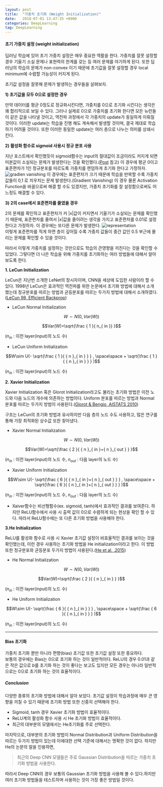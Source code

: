 ```yaml
---
layout: post
title:  "가중치 초기화 (Weight Initialization)"
date:   2018-07-01 13:47:35 +0900
categories: DeepLearning
tag: DeepLearning
---
```


#### 초기 가중치 설정 (weight initialization)

딥러닝 학습에 있어 초기 가중치 설정은 매우 중요한 역활을 한다. 가중치를 잘못 설정할 경우 기울기 소실 문제나 표현력의 한계를 갖는 등 여러 문제를 야기하게 된다. 또한 딥러닝의 학습의 문제가 non-convex 이기 때문에 초기값을 잘못 설정할 경우 local minimum에 수렴할 가능성이 커지게 된다.

초기값 설정을 잘못해 문제가 발생하는 경우들을 살펴보자.

**1) 초기값을 모두 0으로 설정한 경우**

만약 데이터를 평균 0정도로 정규화시킨다면, 가중치를 0으로 초기화 시킨다는 생각은 꽤 합리적으로 보일 수 있다. 그러나 실제로 0으로 가중치를 초기화 한다면 모든 뉴런들이 같은 값을 나타낼 것이고, 역전파 과정에서 각 가중치의 update가 동일하게 이뤄질 것이다. 이러한 update는 학습을 진행 해도 계속해서 발생할 것이며, 결국 제대로 학습하기 어려울 것이다. 또한 이러한 동일한 update는 여러 층으로 나누는 의미를 상쇄시킨다.

**2) 활성화 함수로 sigmoid 사용시 정규 분포 사용**

지난 포스트에서 확인했듯이 sigmoid함수는 input의 절대값이 조금이라도 커지게 되면 미분값이 소실되는 문제가 발생한다는 것을 확인했다.([Post](reniew.github.io/12) 참고) 이 경우에 평균 0이고 표준편차가 1인 정규분포를 따르도록 가중치를 랜덤하게 초기화 한다고 가정하자.
![gradien vanishing](https://t1.daumcdn.net/cfile/tistory/994C2F3C5AB623C526)
이 경우에는 표준편차가 크기 때문에 학습을 반복할 수록 가중치 값들이 0,1 로 치우치는 문제 발생한다.(Gradient Vanishing) 이 경우 물론 Activation Function을 바꿈으로써 해결 할 수도 있겠지만, 가중치 초기화를 잘 설정함으로써도 어느정도 해결할 수 있다.


**3) 2의 case에서 표준편차를 줄였을 경우**

2의 문제를 확인하고 표준편차가 커 $|x|$값이 커지면서 기울기가 소실되는 문제를 확인했기 때문에, 표준편차를 줄여서 $|x|$값을 줄이려는 생각을 가지고 표준편차를 0.01로 설정한다고 가정하자.
이 경우에는 또다른 문제가 발생한다.
![representation](https://t1.daumcdn.net/cfile/tistory/993C01365AB6262903)  
이렇게 표준편차를 적게 하면 층이 깊어질 수록 가중치 값들이 중간 값인 0.5 부근에 몰리는 문제를 확인할 수 있을 것이다.

따라서 이렇게 가중치를 설정하는 것만으로도 학습의 큰영향을 끼친다는 것을 확인할 수 있었다. 그렇다면 더 나은 학습을 위해 가중치를 초기화하는 여러 방법들에 대해서 알아보도록 한다.


**1. LeCun Initialization**

LeCun은 지난번 소개한 LeNet의 창시자이며, CNN을 세상에 도입한 사람이라 할 수 있다. 1998년 LeCun은 효과적인 역전파를 위한 논문에서 초기화 방법에 대해서 소개했는데 정규분포를 따르는 방법과 균등분포를 따르는 두가지 방법에 대해서 소개하였다.([LeCun 98, Efficient Backprop](http://yann.lecun.com/exdb/publis/pdf/lecun-98b.pdf))

* LeCun Normal Initialization

$$W\sim N({ 0 }, Var(W))$$

$$Var(W)=\sqrt{\frac { 1 }{ n_{ in }}  }$$

($n_{in}$ : 이전 layer(input)의 노드 수)

* LeCun Uniform Initialization

$$W\sim U(- \sqrt{\frac { 1 }{ { n }_{ in } } } , \space\space + \sqrt{\frac { 1 }{ { n }_{ in } } } )$$

($n_{in}$ : 이전 layer(input)의 노드 수)


**2. Xavier Initialization**

Xavier Initialization 혹은 Glorot Initialization라고도 불리는 초기화 방법은 이전 노드와 다음 노드의 개수에 의존하는 방법이다. Uniform 분포를 따르는 방법과 Normal분포를 따르는 두가지 방법이 사용된다.([Glorot & Bengio, AISTATS 2010](http://jmlr.org/proceedings/papers/v9/glorot10a/glorot10a.pdf))

구조는 LeCun의 초기화 방법과 유사하지만 다음 층의 노드 수도 사용하고, 많은 연구를 통해 가장 최적화된 상수값 또한 찾아냈다.

* Xavier Normal Initialization

$$W\sim N({ 0 }, Var(W))$$

$$Var(W)=\sqrt{\frac { 2 }{ { n }_{ in }+{ n }_{ out } } }$$

($n_{in}$ : 이전 layer(input)의 노드 수, $n_{out}$ : 다음 layer의 노드 수)

* Xavier Uniform Initialization

$$W\sim U(- \sqrt{\frac { 6 }{ { n }_{ in }+{ n }_{ out } } } , \space\space + \sqrt{\frac { 6 }{ { n }_{ in }+{ n }_{ out } } } )$$

($n_{in}$ : 이전 layer(input)의 노드 수, $n_{out}$ : 다음 layer의 노드 수)


* Xaiver함수는 비선형함수(ex. sigmoid, tanh)에서 효과적인 결과를 보여준다. 하지만 ReLU함수에서 사용 시 출력 값이 0으로 수렴하게 되는 현상을 확인 할 수 있다.
따라서 ReLU함수에는 또 다른 초기화 방법을 사용해야 한다.

**3.He Initialization**

ReLU를 활성화 함수로 사용 시 Xavier 초기값 설정이 비효율적인 결과를 보이는 것을 확인했는데, 이런 경우 사용하는 초기화 방법을 He initialization이라고 한다. 이 방법 또한 정규분포와 균등분포 두가지 방법이 사용된다.([He et al. ,2015](http://arxiv.org/abs/1502.01852))

* He Normal Initialization

$$W\sim N({ 0 }, Var(W))$$

$$Var(W)=\sqrt{\frac { 2 }{ { n }_{ in } } }$$

($n_{in}$ : 이전 layer(input)의 노드 수)

* He Uniform Initialization

$$W\sim U(- \sqrt{\frac { 6 }{ { n }_{ in } } } , \space\space + \sqrt{\frac { 6 }{ { n }_{ in } } } )$$

($n_{in}$ : 이전 layer(input)의 노드 수)

---

#### Bias 초기화

가중치 초기화 뿐만 아니라 편향(bias) 초기값 또한 초기값 설정 또한 중요하다.  
보통의 경우에는 Bias는 0으로 초기화 하는 것이 일반적이다. ReLU의 경우 0.01과 같은 작은 값으로 $b$를 초기화 하는 것이 좋다는 보고도 있지만 모든 경우는 아니라 일반적으로는 0으로 초기화 하는 것이 효율적이다.

##### Conclusion

다양한 종류의 초기화 방법에 대해서 알아 보았다. 초기값 설정이 학습과정에 매우 큰 영향을 끼칠 수 있기 때문에 초기화 방법 또한 신중히 선택해야 한다.
* Sigmoid, tanh 경우 Xavier 초기화 방법이 효율적이다.
* ReLU계의 활성화 함수 사용 시 He 초기화 방법이 효율적이다.
* 최근의 대부분의 모델에서는 He초기화를 주로 선택한다.

마지막으로, 대부분의 초기화 방법이 Normal Distribution과 Uniform Distribution을 따르는 두가지 방법이 있는데 이에대한 선택 기준에 대해서는 명확한 것이 없다. 하지만 He의 논문의 말을 인용하면,
> 최근의 Deep CNN 모델들은 주로 Gaussian Distribution을 따르는 가중치 초기화 방법을 사용한다.

따라서 Deep CNN의 경우 보통의 Gaussian 초기화 방법을 사용해 볼 수 있다.하지만 여러 초기화 방법들을 테스트하며 사용하는 것이 가장 좋은 방법일 것이다.
